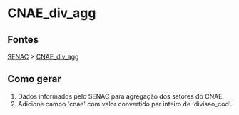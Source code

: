 # CNAE_div_agg

## Fontes 

[SENAC](../../SENAC.md) > [CNAE_div_agg](./CNAE_div_agg.md)

## Como gerar

1. Dados informados pelo SENAC para agregação dos setores do CNAE.
2. Adicione campo 'cnae' com valor convertido par inteiro de 'divisao_cod'.